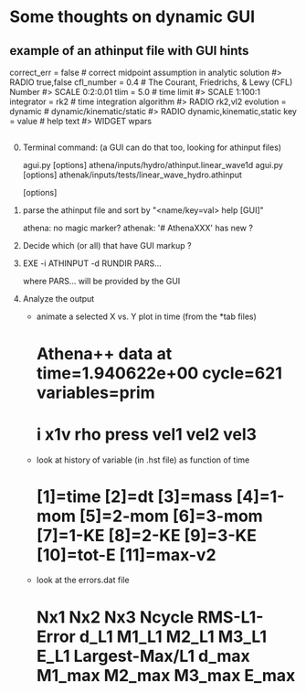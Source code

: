 #  Some thoughts on dynamic GUI


##  example of an athinput file with GUI hints

<time>
correct_err = false     # correct midpoint assumption in analytic solution        #> RADIO  true,false
cfl_number  = 0.4       # The Courant, Friedrichs, & Lewy (CFL) Number            #> SCALE 0:2:0.01
tlim       = 5.0        # time limit                                              #> SCALE 1:100:1
integrator = rk2        # time integration algorithm                              #> RADIO rk2,vl2
evolution  = dynamic    # dynamic/kinematic/static                                #> RADIO dynamic,kinematic,static



<name>
key = value     # help text     #> WIDGET wpars



## 

0. Terminal command: (a GUI can do that too, looking for athinput files)

   agui.py [options] athena/inputs/hydro/athinput.linear_wave1d
   agui.py [options] athenak/inputs/tests/linear_wave_hydro.athinput
 
   [options]

1. parse the athinput file and sort by "<name/key=val> help [GUI]"
   
   athena:     no magic marker?
   athenak:    '# AthenaXXX'       has new <meshblock> ?

2. Decide which (or all) that have GUI markup ?

3. EXE -i ATHINPUT -d RUNDIR PARS...

   where PARS... will be provided by the GUI

4. Analyze the output
   - animate a selected X vs. Y plot in time (from the *tab files)
     # Athena++ data at time=1.940622e+00  cycle=621  variables=prim 
     # i       x1v         rho          press          vel1         vel2         vel3     
   - look at history of variable (in .hst file) as function of time
     # [1]=time     [2]=dt       [3]=mass     [4]=1-mom    [5]=2-mom    [6]=3-mom    [7]=1-KE     [8]=2-KE     [9]=3-KE     [10]=tot-E   [11]=max-v2  
   - look at the errors.dat file
     # Nx1  Nx2  Nx3  Ncycle  RMS-L1-Error  d_L1  M1_L1  M2_L1  M3_L1  E_L1   Largest-Max/L1  d_max  M1_max  M2_max  M3_max  E_max 

